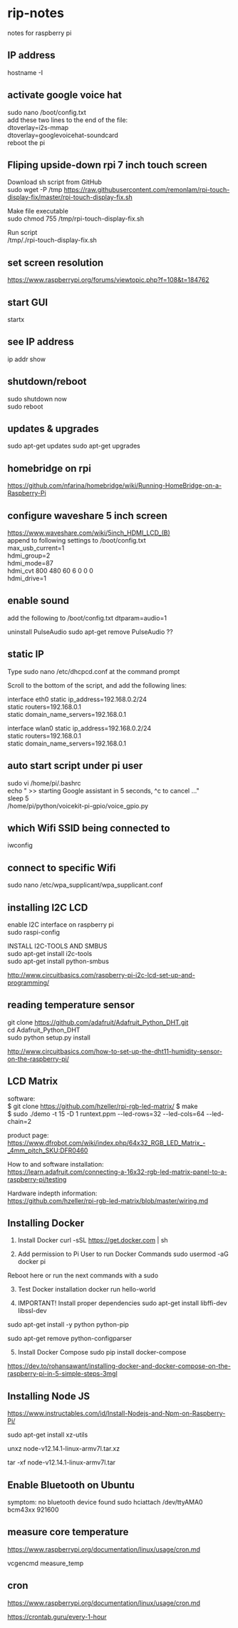 # rip-notes
notes for raspberry pi

## IP address
hostname -I

## activate google voice hat
sudo nano /boot/config.txt  
add these two lines to the end of the file:  
dtoverlay=i2s-mmap  
dtoverlay=googlevoicehat-soundcard  
reboot the pi  

## Fliping upside-down rpi 7 inch touch screen

Download sh script from GitHub  
sudo wget -P /tmp https://raw.githubusercontent.com/remonlam/rpi-touch-display-fix/master/rpi-touch-display-fix.sh

Make file executable  
sudo chmod 755 /tmp/rpi-touch-display-fix.sh

Run script  
/tmp/./rpi-touch-display-fix.sh


## set screen resolution
https://www.raspberrypi.org/forums/viewtopic.php?f=108&t=184762

## start GUI
startx

## see IP address
ip addr show

## shutdown/reboot
sudo shutdown now  
sudo reboot

## updates & upgrades
sudo apt-get updates
sudo apt-get upgrades

## homebridge on rpi
https://github.com/nfarina/homebridge/wiki/Running-HomeBridge-on-a-Raspberry-Pi

## configure waveshare 5 inch screen
https://www.waveshare.com/wiki/5inch_HDMI_LCD_(B)  
append to following settings to /boot/config.txt  
max_usb_current=1  
hdmi_group=2  
hdmi_mode=87  
hdmi_cvt 800 480 60 6 0 0 0  
hdmi_drive=1  

## enable sound
add the following to /boot/config.txt
dtparam=audio=1  

uninstall PulseAudio
sudo apt-get remove PulseAudio ??

## static IP
Type sudo nano /etc/dhcpcd.conf at the command prompt  

Scroll to the bottom of the script, and add the following lines:

interface eth0
static ip_address=192.168.0.2/24  
static routers=192.168.0.1  
static domain_name_servers=192.168.0.1  

interface wlan0
static ip_address=192.168.0.2/24  
static routers=192.168.0.1  
static domain_name_servers=192.168.0.1  

## auto start script under pi user

sudo vi /home/pi/.bashrc  
echo "  >> starting Google assistant in 5 seconds, ^c to cancel ..."  
sleep 5  
/home/pi/python/voicekit-pi-gpio/voice_gpio.py

## which Wifi SSID being connected to

iwconfig

## connect to specific Wifi

sudo nano /etc/wpa_supplicant/wpa_supplicant.conf

## installing I2C LCD

enable I2C interface on raspberry pi  
sudo raspi-config  

INSTALL I2C-TOOLS AND SMBUS  
sudo apt-get install i2c-tools  
sudo apt-get install python-smbus  

http://www.circuitbasics.com/raspberry-pi-i2c-lcd-set-up-and-programming/

## reading temperature sensor

git clone https://github.com/adafruit/Adafruit_Python_DHT.git  
cd Adafruit_Python_DHT  
sudo python setup.py install  

http://www.circuitbasics.com/how-to-set-up-the-dht11-humidity-sensor-on-the-raspberry-pi/

## LCD Matrix

software:  
$ git clone https://github.com/hzeller/rpi-rgb-led-matrix/
$ make  
$ sudo ./demo -t 15 -D 1 runtext.ppm --led-rows=32 --led-cols=64 --led-chain=2  

product page:  
https://www.dfrobot.com/wiki/index.php/64x32_RGB_LED_Matrix_-_4mm_pitch_SKU:DFR0460  

How to and software installation:  
https://learn.adafruit.com/connecting-a-16x32-rgb-led-matrix-panel-to-a-raspberry-pi/testing

Hardware indepth information:  
https://github.com/hzeller/rpi-rgb-led-matrix/blob/master/wiring.md


## Installing Docker

1. Install Docker
curl -sSL https://get.docker.com | sh

2. Add permission to Pi User to run Docker Commands
sudo usermod -aG docker pi

Reboot here or run the next commands with a sudo

3. Test Docker installation
docker run hello-world

4. IMPORTANT! Install proper dependencies
sudo apt-get install libffi-dev libssl-dev

sudo apt-get install -y python python-pip

sudo apt-get remove python-configparser

5. Install Docker Compose
sudo pip install docker-compose

https://dev.to/rohansawant/installing-docker-and-docker-compose-on-the-raspberry-pi-in-5-simple-steps-3mgl

## Installing Node JS

https://www.instructables.com/id/Install-Nodejs-and-Npm-on-Raspberry-Pi/

sudo apt-get install xz-utils

unxz node-v12.14.1-linux-armv7l.tar.xz

tar -xf node-v12.14.1-linux-armv7l.tar

## Enable Bluetooth on Ubuntu

symptom: no bluetooth device found
sudo hciattach /dev/ttyAMA0 bcm43xx 921600

## measure core temperature

https://www.raspberrypi.org/documentation/linux/usage/cron.md

vcgencmd measure_temp

## cron

https://www.raspberrypi.org/documentation/linux/usage/cron.md

https://crontab.guru/every-1-hour





